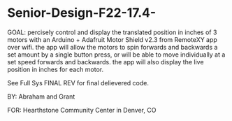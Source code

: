 # Senior-Design-F22-17.4-

GOAL: percisely control and display the translated position in inches of 3 motors with an Arduino + Adafruit Motor Shield v2.3 from RemoteXY app over wifi. the app will allow the motors to spin forwards and backwards a set amount by a single button press, or will be able to move individually at a set speed forwards and backwards. the app will also display the live position in inches for each motor.

See Full Sys FINAL REV for final delievered code.

BY: Abraham and Grant

FOR: Hearthstone Community Center in Denver, CO

